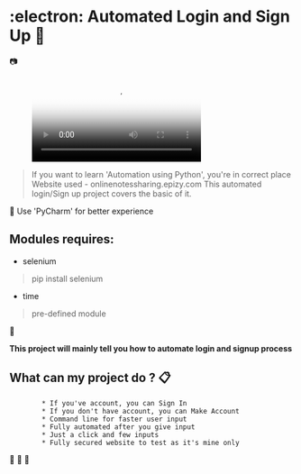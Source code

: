 # :electron: __Automated Login and Sign Up__ :wave:
:camera:

<figure class="video_container">
  <video controls="true" allowfullscreen="true" poster="path/to/poster_image.png">
    <source src="videos/login.mp4" type="video/mp4">
    <source src="videos/signup.mp4" type="video/mp4">
  </video>
</figure>


> If you want to learn 'Automation using Python', you're in correct place
> Website used - onlinenotessharing.epizy.com
> This automated login/Sign up project covers the basic of it.

:loudspeaker: Use 'PyCharm' for better experience

## Modules requires:

* selenium
> pip install selenium

* time
> pre-defined module

:mag_right:

__This project will mainly tell you how to automate login and signup process__

## What can my project do ?  :clipboard:
            * If you've account, you can Sign In
            * If you don't have account, you can Make Account
            * Command line for faster user input
            * Fully automated after you give input
            * Just a click and few inputs
            * Fully secured website to test as it's mine only
            
:see_no_evil: :speak_no_evil: :hear_no_evil:


